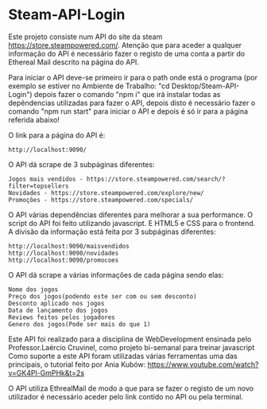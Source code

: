 # Steam-API-Login

Este projeto consiste num API do site da steam https://store.steampowered.com/.
Atenção que para aceder a qualquer informação do API é necessário fazer o registo de uma conta a partir do Ethereal Mail descrito na página do API.

Para iniciar o API deve-se primeiro ir para o path onde está o programa (por exemplo se estiver no Ambiente de Trabalho: "cd Desktop/Steam-API-Login")
depois fazer o comando "npm i" que irá instalar todas as depêndencias utilizadas para fazer o API, depois disto é necessário fazer o comando "npm run start" 
para iniciar o API e depois é só ir para a página referida abaixo!

O link para a página do API é:

    http://localhost:9090/

O API dá scrape de 3 subpáginas diferentes:

    Jogos mais vendidos - https://store.steampowered.com/search/?filter=topsellers
    Novidades - https://store.steampowered.com/explore/new/
    Promoções - https://store.steampowered.com/specials/

O API várias dependências diferentes para melhorar a sua performance. O script do API foi feito utilizando javascript. E HTML5 e CSS para o frontend. 
A divisão da informação está feita por 3 subpáginas diferentes:

    http://localhost:9090/maisvendidos
    http://localhost:9090/novidades
    http://localhost:9090/promocoes

O API dá scrape a várias informações de cada página sendo elas:

    Nome dos jogos
    Preço dos jogos(podendo este ser com ou sem desconto)
    Desconto aplicado nos jogos
    Data de lançamento dos jogos
    Reviews feitos pelos jogadores
    Genero dos jogos(Pode ser mais do que 1)

Este API foi realizado para a disciplina de WebDevelopment ensinada pelo Professor.Laércio Cruvinel, como projeto bi-semanal para treinar javascript 
Como suporte a este API foram utilizadas várias ferramentas uma das principais, o tutorial feito por Ania Kubów: https://www.youtube.com/watch?v=GK4Pl-GmPHk&t=2s

O API utiliza EthrealMail de modo a que para se fazer o registo de um novo utilizador é necessário aceder pelo link contido no API ou pela terminal.
